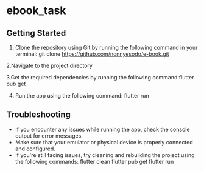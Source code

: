 # ebook_task

 

## Getting Started
1. Clone the repository using Git by running the following command in your terminal: git clone https://github.com/nonnyesodo/e-book.git
 
2.Navigate to the project directory

3.Get the required dependencies by running the following command:flutter pub get 

4.  Run the app using the following command: flutter run

## Troubleshooting

*   If you encounter any issues while running the app, check the console output for error messages.
*   Make sure that your emulator or physical device is properly connected and configured.
*   If you're still facing issues, try cleaning and rebuilding the project using the following commands:
flutter clean
flutter pub get
flutter run
